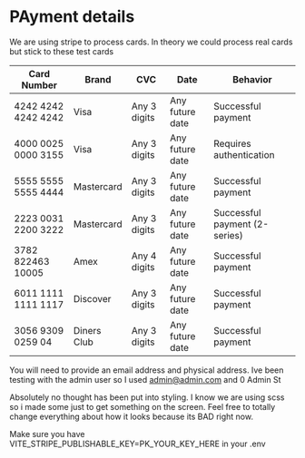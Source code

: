 # PAyment details
We are using stripe to process cards. In theory we could process real cards but stick to these test cards 

| Card Number |	Brand |	CVC |	Date |	Behavior |
|-------------|-------|-----|--------|-----------|
|4242 4242 4242 4242 |	Visa | Any 3 digits | Any future date |Successful payment|
|4000 0025 0000 3155 |	Visa | Any 3 digits | Any future date | Requires authentication|
|5555 5555 5555 4444 |	Mastercard | Any 3 digits | Any future date	| Successful payment|
|2223 0031 2200 3222 |	Mastercard | Any 3 digits | Any future date | Successful payment (2-series)|
|3782 822463 10005	| Amex | Any 4 digits |	Any future date	| Successful payment|
|6011 1111 1111 1117 | Discover | Any 3 digits | Any future date | Successful payment|
|3056 9309 0259 04 | Diners Club | Any 3 digits | Any future date | Successful payment|

You will need to provide an email address and physical address. Ive been testing with the admin user so I used admin@admin.com and 0 Admin St 

Absolutely no thought has been put into styling. I know we are using scss so i made some just to get something on the screen. Feel free to totally change everything about how it looks because its BAD right now. 

Make sure you have
VITE_STRIPE_PUBLISHABLE_KEY=PK_YOUR_KEY_HERE
in your .env

